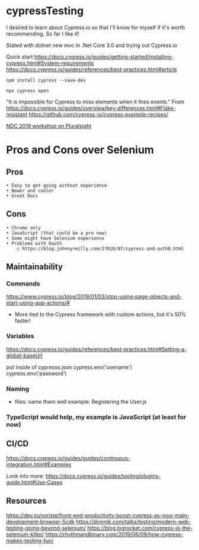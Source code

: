 # cypressTesting
I desired to learn about Cypress.io so that I'll know for myself if it's worth recommending. So far I like it!

Stated with dotnet new mvc in .Net Core 3.0 and trying out Cypress.io

Quick start
https://docs.cypress.io/guides/getting-started/installing-cypress.html#System-requirements
https://docs.cypress.io/guides/references/best-practices.html#article

```npm install cypress --save-dev```

```npx cypress open```

"It is impossible for Cypress to miss elements when it fires events."
From <https://docs.cypress.io/guides/overview/key-differences.html#Flake-resistant> 
https://github.com/cypress-io/cypress-example-recipes/

[NDC 2019 workshop on Pluralsight](https://app.pluralsight.com/course-player?course=ng-conf-19-testing-cypress-io&author=ng-conf&name=6bc8bea6-1905-4595-8fc8-4c4426e627c6&clip=0&mode=live)

# Pros and Cons over Selenium
## Pros
	• Easy to get going without experience
	• Newer and cooler
	• Great Docs

## Cons
	• Chrome only
	• JavaScript (that could be a pro now)
	• Some might have Selenium experience
	• Problems with Oauth
		○ https://blog.johnnyreilly.com/2?018/07/cypress-and-auth0.html

## Maintainability 

### Commands

https://www.cypress.io/blog/2019/01/03/stop-using-page-objects-and-start-using-app-actions/#
* More tied to the Cypress framework with custom actions, but it's 50% faster!
	
### Variables

https://docs.cypress.io/guides/references/best-practices.html#Setting-a-global-baseUrl

put inside of cypresss.json
cypress.env('usename')
cypress.env('password')

### Naming

* files: name them well example: Registering the User.js

### TypeScript would help, my example is JavaScript (at least for now)


## CI/CD

https://docs.cypress.io/guides/guides/continuous-integration.html#Examples

Look into more: https://docs.cypress.io/guides/tooling/plugins-guide.html#Use-Cases

## Resources
https://dev.to/noriste/front-end-productivity-boost-cypress-as-your-main-development-browser-5cdk
https://dvinnik.com/talks/testing/modern-web-testing-going-beyond-selenium/
https://blog.logrocket.com/cypress-io-the-selenium-killer/
https://rhythmandbinary.com/2019/06/09/how-cypress-makes-testing-fun/
